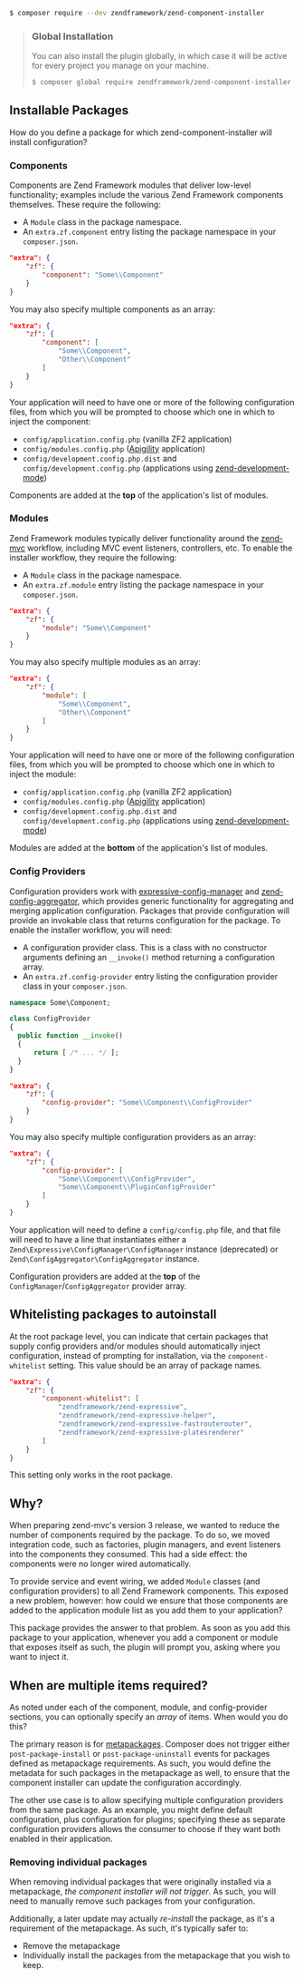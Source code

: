 ```bash
$ composer require --dev zendframework/zend-component-installer
```

> ### Global Installation
>
> You can also install the plugin globally, in which case it will be active for
> every project you manage on your machine.
>
> ```bash
> $ composer global require zendframework/zend-component-installer
> ```

## Installable Packages

How do you define a package for which zend-component-installer will install
configuration?

### Components

Components are Zend Framework modules that deliver low-level
functionality; examples include the various Zend Framework components
themselves. These require the following:

* A `Module` class in the package namespace.
* An `extra.zf.component` entry listing the package namespace in your
  `composer.json`.

```json
"extra": {
    "zf": {
        "component": "Some\\Component"
    }
}
```

You may also specify multiple components as an array:

```json
"extra": {
    "zf": {
        "component": [
            "Some\\Component",
            "Other\\Component"
        ]
    }
}
```

Your application will need to have one or more of the following configuration
files, from which you will be prompted to choose which one in which to inject
the component:

* `config/application.config.php` (vanilla ZF2 application)
* `config/modules.config.php` ([Apigility](https://apigility.org) application)
* `config/development.config.php.dist` and `config/development.config.php`
  (applications using [zend-development-mode](https://github.com/zendframework/zend-development-mode))

Components are added at the **top** of the application's list of modules.

### Modules

Zend Framework modules typically deliver functionality around the
[zend-mvc](https://docs.zendframework.com/zend-mvc/) workflow, including MVC
event listeners, controllers, etc. To enable the installer workflow, they 
require the following:

* A `Module` class in the package namespace.
* An `extra.zf.module` entry listing the package namespace in your `composer.json`.

```json
"extra": {
    "zf": {
        "module": "Some\\Component"
    }
}
```

You may also specify multiple modules as an array:

```json
"extra": {
    "zf": {
        "module": [
            "Some\\Component",
            "Other\\Component"
        ]
    }
}
```

Your application will need to have one or more of the following configuration
files, from which you will be prompted to choose which one in which to inject
the module:

* `config/application.config.php` (vanilla ZF2 application)
* `config/modules.config.php` ([Apigility](https://apigility.org) application)
* `config/development.config.php.dist` and `config/development.config.php`
  (applications using [zend-development-mode](https://github.com/zendframework/zend-development-mode))

Modules are added at the **bottom** of the application's list of modules.

### Config Providers

Configuration providers work with [expressive-config-manager](https://github.com/mtymek/expressive-config-manager)
and [zend-config-aggregator](https://github.com/zendframework/zend-config-aggregator),
which provides generic functionality for aggregating and merging application
configuration. Packages that provide configuration will provide an invokable
class that returns configuration for the package. To enable the installer
workflow, you will need:

* A configuration provider class. This is a class with no constructor
  arguments defining an `__invoke()` method returning a configuration array.
* An `extra.zf.config-provider` entry listing the configuration provider class
  in your `composer.json`.

```php
namespace Some\Component;

class ConfigProvider
{
  public function __invoke()
  {
      return [ /* ... */ ];
  }
}
```

```json
"extra": {
    "zf": {
        "config-provider": "Some\\Component\\ConfigProvider"
    }
}
```

You may also specify multiple configuration providers as an array:

```json
"extra": {
    "zf": {
        "config-provider": [
            "Some\\Component\\ConfigProvider",
            "Some\\Component\\PluginConfigProvider"
        ]
    }
}
```

Your application will need to define a `config/config.php` file, and that file
will need to have a line that instantiates either a
`Zend\Expressive\ConfigManager\ConfigManager` instance (deprecated) or
`Zend\ConfigAggregator\ConfigAggregator` instance.

Configuration providers are added at the **top** of the
`ConfigManager`/`ConfigAggregator` provider array.

## Whitelisting packages to autoinstall

At the root package level, you can indicate that certain packages that supply
config providers and/or modules should automatically inject configuration,
instead of prompting for installation, via the `component-whitelist` setting.
This value should be an array of package names.

```json
"extra": {
    "zf": {
        "component-whitelist": [
            "zendframework/zend-expressive",
            "zendframework/zend-expressive-helper",
            "zendframework/zend-expressive-fastrouterouter",
            "zendframework/zend-expressive-platesrenderer"
        ]
    }
}
```

This setting only works in the root package.

## Why?

When preparing zend-mvc's version 3 release, we wanted to reduce the number of
components required by the package. To do so, we moved integration code, such as
factories, plugin managers, and event listeners into the components they
consumed. This had a side effect: the components were no longer wired
automatically.

To provide service and event wiring, we added `Module` classes (and
configuration providers) to all Zend Framework components. This exposed a new
problem, however: how could we ensure that those components are added to the
application module list as you add them to your application?

This package provides the answer to that problem. As soon as you add this
package to your application, whenever you add a component or module that exposes
itself as such, the plugin will prompt you, asking where you want to inject it.

## When are multiple items required?

As noted under each of the component, module, and config-provider sections, you
can optionally specify an _array_ of items. When would you do this?

The primary reason is for [metapackages](https://getcomposer.org/doc/04-schema.md#type).
Composer does not trigger either `post-package-install` or
`post-package-uninstall` events for packages defined as metapackage
requirements. As such, you would define the metadata for such packages in the
metapackage as well, to ensure that the component installer can update the
configuration accordingly.

The other use case is to allow specifying multiple configuration providers from
the same package. As an example, you might define default configuration, plus
configuration for plugins; specifying these as separate configuration providers
allows the consumer to choose if they want both enabled in their application.

### Removing individual packages

When removing individual packages that were originally installed via a
metapackage, _the component installer will not trigger_. As such, you will need
to manually remove such packages from your configuration.

Additionally, a later update may actually _re-install_ the package, as it's a
requirement of the metapackage. As such, it's typically safer to:

* Remove the metapackage
* Individually install the packages from the metapackage that you wish to keep.
